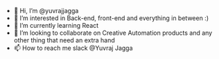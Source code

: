 - 👋 Hi, I’m @yuvrajjagga
- 👀 I’m interested in Back-end, front-end and everything in between :)
- 🌱 I’m currently learning React
- 💞️ I’m looking to collaborate on Creative Automation products and any other thing that need an extra hand
- 📫 How to reach me slack @Yuvraj Jagga

<!---
yuvrajjagga/yuvrajjagga is a ✨ special ✨ repository because its `README.md` (this file) appears on your GitHub profile.
You can click the Preview link to take a look at your changes.
--->
